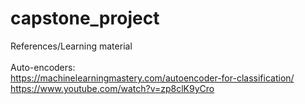# capstone_project
References/Learning material
<br>
<br>Auto-encoders:
<br>https://machinelearningmastery.com/autoencoder-for-classification/
<br>https://www.youtube.com/watch?v=zp8clK9yCro

